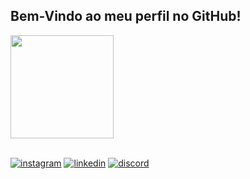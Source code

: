## Bem-Vindo ao meu perfil no GitHub!
<div align = "">
    <a href="https://github.com/duduaugustomm">
    <img height = "165em" src = "https://github-readme-stats.vercel.app/api?username=duduaugustomm&show_icons=true&theme=dark&include_all_commits=true&count_private=true" >

## 
<div style = "display: inline_block"> 
      
</div>

## 
  <div style = "display: inline_block">
    <a href="https://www.instagram.com/dudu_322/" target="_blank"><img align = "center" target="_blank" alt = "instagram" src = "https://img.shields.io/badge/Instagram-E4405F?style=for-the-badge&logo=instagram&logoColor=white"></a>
    <a href="https://www.linkedin.com/in/eduardo-augusto-marques-mendes-470869188/" target="_blank"><img align = "center" target="_blank" alt = "linkedin" src = "https://img.shields.io/badge/LinkedIn-0077B5?style=for-the-badge&logo=linkedin&logoColor=white"></a>
    <a href="https://discord.com/channels/@me" target="_blank"><img align = "center" target="_blank" alt = "discord" src = "https://img.shields.io/badge/Discord-7289DA?style=for-the-badge&logo=discord&logoColor=white"></a>
  </div>
</div>

